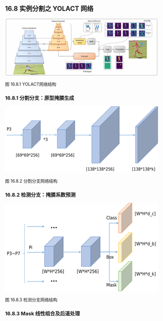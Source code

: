 ## 16.8 实例分割之 YOLACT 网络

<img src="./img/16.3-yolact结构.png"> 

图 16.8.1 YOLACT网络结构

### 16.8.1 分割分支：原型掩膜生成

<img src="./img/16.3-Protonet.png"> 

图 16.8.2 分割分支网络结构  

### 16.8.2 检测分支：掩膜系数预测

<img src="./img/16.3-YOLACT-Head.png"> 

图 16.8.3 检测分支网络结构  

### 16.8.3 Mask 线性组合及后道处理


